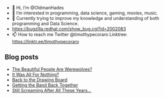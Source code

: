 - 👋 Hi, I’m @OldmanHades
- 👀 I’m interested in programming, data science, gaming, movies, music.
- 🌱 Currently trying to improve my knowledge and understanding of both programming and Data Science.
- https://bugzilla.redhat.com/show_bug.cgi?id=2002083
- 📫 How to reach me Twitter @timothypecoraro
Linktree: https://linktr.ee/timothypecoraro

## Blog posts
<!-- BLOG-POST-LIST:START -->
- [The Beautiful People Are Werewolves?](https://medium.com/@timothypecoraro/the-beautiful-people-are-werewolves-4f70d15064c7?source=rss-5097f5c9b801------2)
- [It Was All For Nothing?](https://medium.com/@timothypecoraro/it-was-all-for-nothing-fc38ef20a160?source=rss-5097f5c9b801------2)
- [Back to the Drawing Board](https://medium.com/@timothypecoraro/back-to-the-drawing-board-a80061394c8a?source=rss-5097f5c9b801------2)
- [Getting the Band Back Together](https://medium.com/@timothypecoraro/getting-the-band-back-together-8af9281b53e6?source=rss-5097f5c9b801------2)
- [Still Screaming After All These Years…](https://medium.com/@timothypecoraro/still-screaming-after-all-these-years-a6196112499f?source=rss-5097f5c9b801------2)
<!-- BLOG-POST-LIST:END -->

